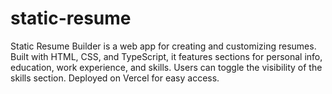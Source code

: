 # static-resume
Static Resume Builder is a web app for creating and customizing resumes. Built with HTML, CSS, and TypeScript, it features sections for personal info, education, work experience, and skills. Users can toggle the visibility of the skills section. Deployed on Vercel for easy access.
